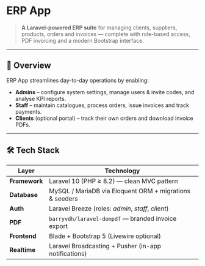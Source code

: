 # ERP App

> **A Laravel-powered ERP suite** for managing clients, suppliers, products, orders and invoices — complete with role-based access, PDF invoicing and a modern Bootstrap interface.

---

## 🚀 Overview

ERP App streamlines day-to-day operations by enabling:

* **Admins** – configure system settings, manage users & invite codes, and analyse KPI reports.  
* **Staff** – maintain catalogues, process orders, issue invoices and track payments.  
* **Clients** (optional portal) – track their own orders and download invoice PDFs.

---

## 🛠️ Tech Stack

| Layer          | Technology                                              |
| -------------- | -------------------------------------------------------- |
| **Framework**  | Laravel 10 (PHP ≥ 8.2) — clean MVC pattern               |
| **Database**   | MySQL / MariaDB via Eloquent ORM + migrations & seeders |
| **Auth**       | Laravel Breeze (roles: _admin_, _staff_, _client_)       |
| **PDF**        | `barryvdh/laravel-dompdf` — branded invoice export       |
| **Frontend**   | Blade + Bootstrap 5 (Livewire optional)                  |
| **Realtime**   | Laravel Broadcasting + Pusher (in-app notifications)     |

